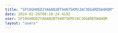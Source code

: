 ```yaml
---
title: "SP10GH0ED2YA6AN2BT94N75KMVJAC3DGARD5W4HQM"
date: 2024-02-26T08:18:24.419Z
user: SP10GH0ED2YA6AN2BT94N75KMVJAC3DGARD5W4HQM
layout: "users"
---
```

    